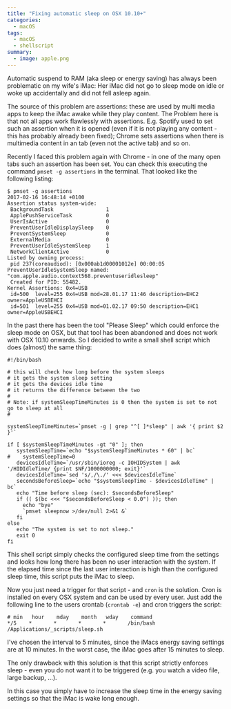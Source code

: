 ```yaml
---
title: "Fixing automatic sleep on OSX 10.10+"
categories:
  - macOS
tags:
  - macOS
  - shellscript
summary:
  - image: apple.png
---
```

Automatic suspend to RAM (aka sleep or energy saving) has always been problematic on my wife's iMac: Her iMac did not go to sleep mode on idle or woke up accidentally and did not fell asleep again.

The source of this problem are assertions: these are used by multi media apps to keep the iMac awake while they play content. The Problem here is that not all apps work flawlessly with assertions. E.g. Spotify used to set such an assertion when it is opened (even if it is not playing any content - this has probably already been fixed); Chrome sets assertions when there is multimedia content in an tab (even not the active tab) and so on.

Recently I faced this problem again with Chrome - in one of the many open tabs such an assertion has been set. You can check this executing the command ```pmset -g assertions``` in the terminal. That looked like the following listing:

```shell
$ pmset -g assertions
2017-02-16 16:48:14 +0100
Assertion status system-wide:
 BackgroundTask                 1
 ApplePushServiceTask           0
 UserIsActive                   0
 PreventUserIdleDisplaySleep    0
 PreventSystemSleep             0
 ExternalMedia                  0
 PreventUserIdleSystemSleep     1
 NetworkClientActive            0
Listed by owning process:
 pid 237(coreaudiod): [0x000ab1d00001012e] 00:00:05 PreventUserIdleSystemSleep named: "com.apple.audio.context568.preventuseridlesleep"
 Created for PID: 55482.
Kernel Assertions: 0x4=USB
 id=500  level=255 0x4=USB mod=28.01.17 11:46 description=EHC2 owner=AppleUSBEHCI
 id=501  level=255 0x4=USB mod=01.02.17 09:50 description=EHC1 owner=AppleUSBEHCI
```

In the past there has been the tool "Please Sleep" which could enforce the sleep mode on OSX, but that tool has been abandoned and does not work with OSX 10.10 onwards. So I decided to write a small shell script which does (almost) the same thing:

```shell
#!/bin/bash

# this will check how long before the system sleeps
# it gets the system sleep setting
# it gets the devices idle time
# it returns the difference between the two
#
# Note: if systemSleepTimeMinutes is 0 then the system is set to not go to sleep at all
#

systemSleepTimeMinutes=`pmset -g | grep "^[ ]*sleep" | awk '{ print $2 }'`

if [ $systemSleepTimeMinutes -gt "0" ]; then
   systemSleepTime=`echo "$systemSleepTimeMinutes * 60" | bc`
#    systemSleepTime=0
   devicesIdleTime=`/usr/sbin/ioreg -c IOHIDSystem | awk '/HIDIdleTime/ {print $NF/1000000000; exit}'`
   devicesIdleTime=`sed 's/,/\./' <<< $devicesIdleTime`
   secondsBeforeSleep=`echo "$systemSleepTime - $devicesIdleTime" | bc`
   echo "Time before sleep (sec): $secondsBeforeSleep"
   if (( $(bc <<< "$secondsBeforeSleep < 0.0") )); then
     echo "bye"
     `pmset sleepnow >/dev/null 2>&1 &`
   fi
else
   echo "The system is set to not sleep."
   exit 0
fi
```

 This shell script simply checks the configured sleep time from the settings and looks how long there has been no user interaction with the system. If the elapsed time since the last user interaction is high than the configured sleep time, this script puts the iMac to sleep.

 Now you just need a trigger for that script - and ```cron``` is the solution. Cron is installed on every OSX system and can be used by every user. Just add the following line to the users crontab (```crontab -e```) and cron triggers the script:

```
# min   hour    mday    month   wday    command
*/5    *       *       *       *       /bin/bash /Applications/_scripts/sleep.sh
```

I've chosen the interval to 5 minutes, since the iMacs energy saving settings are at 10 minutes. In the worst case, the iMac goes after 15 minutes to sleep.

The only drawback with this solution is that this script strictly enforces sleep - even you do not want it to be triggered (e.g. you watch a video file, large backup, ...).

In this case you simply have to increase the sleep time in the energy saving settings so that the iMac is wake long enough.
